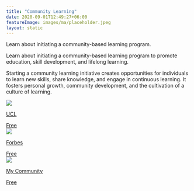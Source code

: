 ```yaml
---
title: "Community Learning"
date: 2020-09-01T12:49:27+06:00
featureImage: images/ma/placeholder.jpeg
layout: static
---
```


Learn about initiating a community-based learning program.

Learn about initiating a community-based learning program to promote education, skill development, and lifelong learning.

Starting a community learning initiative creates opportunities for individuals to learn new skills, share knowledge, and engage in continuous learning. It fosters personal growth, community development, and the cultivation of a culture of learning.

<a class="ma-link" href="https://www.ucl.ac.uk/teaching-learning/publications/2019/nov/five-steps-developing-community-engaged-learning-programme-module-or-project"><div class="ma-card ma-card-Learning"><div class="ma-icon"><img src ="/images/Icon-check - learning - opacity.svg"/></div><div class="ma-name"><p>UCL</p></div><div class="ma-paid-text"><span>Free</span></div></div></a><a class="ma-link" href="https://www.forbes.com/sites/forbesbusinesscouncil/2022/04/13/how-to-make-community-based-learning-a-crucial-component-of-your-learning-and-development-program/?sh=9e0e723bf1ce"><div class="ma-card ma-card-Learning"><div class="ma-icon"><img src ="/images/Icon-check - learning - opacity.svg"/></div><div class="ma-name"><p>Forbes</p></div><div class="ma-paid-text"><span>Free</span></div></div></a><a class="ma-link" href="https://mycommunity.org.uk/how-to-get-started-with-a-project-in-your-community"><div class="ma-card ma-card-Learning"><div class="ma-icon"><img src ="/images/Icon-check - learning - opacity.svg"/></div><div class="ma-name"><p>My Community</p></div><div class="ma-paid-text"><span>Free</span></div></div></a>  

<br/><br/>






